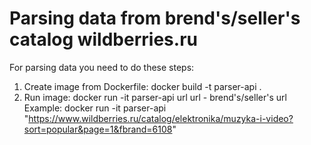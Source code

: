 <h1> Parsing data from brend's/seller's catalog wildberries.ru</h1>

For parsing data you need to do these steps:

1. Create image from Dockerfile:
	docker build -t parser-api .
2. Run image:
	docker run -it parser-api url
	url - brend's/seller's url
	Example: docker run -it parser-api "https://www.wildberries.ru/catalog/elektronika/muzyka-i-video?sort=popular&page=1&fbrand=6108"
